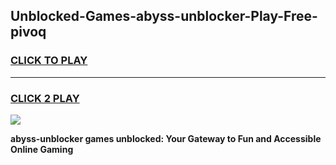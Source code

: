 
## Unblocked-Games-abyss-unblocker-Play-Free-pivoq
<h3>
<a href="https://premium76.site?title=abyss-unblocker&ref=18A1">CLICK TO PLAY</a></h3>
<hr>

<h3>
<a href="https://premium76.site?title=abyss-unblocker&ref=18A1">CLICK 2 PLAY</a>
  
</h3>

<a href="https://premium76.site?title=abyss-unblocker&ref=18A1"><img src="https://clearcache.store/games.png"></a>


**abyss-unblocker games unblocked: Your Gateway to Fun and Accessible Online Gaming**
